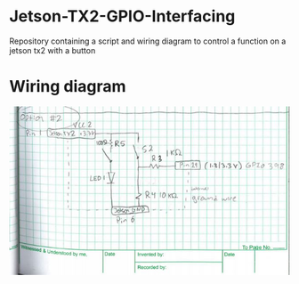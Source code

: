 # Jetson-TX2-GPIO-Interfacing
Repository containing a script and wiring diagram to control a function on a jetson tx2 with a button
# Wiring diagram

![Wiring diagram,  Resistor values can be +- 2kΩ as long as  R3<<R4,  Shows optional LED circuit](https://github.com/peterwatsonnm/Jetson-TX2-GPIO-Interfacing/blob/master/Jetson%20tx2%20button%20input%20wiring%20diagram.JPG)
